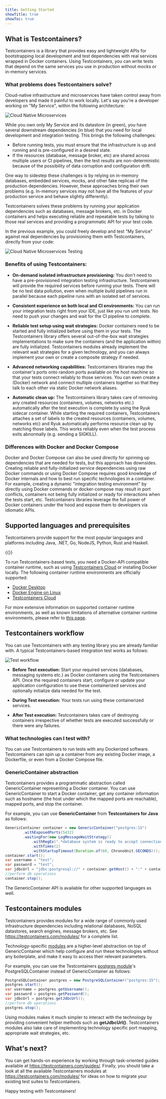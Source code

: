 ```yaml
---
title: Getting Started
showTitle: true
showToc: true
---
```

## What is Testcontainers?
Testcontainers is a library that provides easy and lightweight APIs for bootstrapping local development and test dependencies with real services wrapped in Docker containers. 
Using Testcontainers, you can write tests that depend on the same services you use in production without mocks or in-memory services.

### What problems does Testcontainers solve?
Cloud-native infrastructure and microservices have taken control away from developers and 
made it painful to work locally. Let's say you're a developer working on "My Service", 
within the following architecture:

![Cloud Native Microservices](./images/cn-arch.png)

While you own only My Service and its datastore (in green), you have several downstream dependencies 
(in blue) that you need for local development and integration testing. 
This brings the following challenges:

* Before running tests, you must ensure that the infrastructure is up and running and is pre-configured in a desired state.
* If the resources (database, message broker, etc) are shared across multiple users or CI pipelines, 
  then the test results are non-deterministic because of the possibility of data corruption and configuration drift.

One way to sidestep these challenges is by relying on in-memory databases, embedded services, mocks, 
and other fake replicas of the production dependencies. However, these approaches bring their 
own problems (e.g. In-memory services may not have all the features of your production service 
and behave slightly differently).

Testcontainers solves these problems by running your application dependencies such as databases, 
message brokers, etc. in Docker containers and helps executing reliable and repeatable tests by 
talking to those real services and providing a programmatic API for your test code.

In the previous example, you could freely develop and test "My Service" against real dependencies by provisioning them with Testcontainers, 
directly from your code:

![Cloud Native Microservices Testing](./images/cn-arch-tc.png)

### Benefits of using Testcontainers:

* **On-demand isolated infrastructure provisioning:**
You don't need to have a pre-provisioned integration testing infrastructure. 
Testcontainers will provide the required services before running your tests. 
There will be no test data pollution, even when multiple build pipelines run in parallel 
because each pipeline runs with an isolated set of services.

* **Consistent experience on both local and CI environments:**
You can run your integration tests right from your IDE, just like you run unit tests. 
No need to push your changes and wait for the CI pipeline to complete.

* **Reliable test setup using wait strategies:**
Docker containers need to be started and fully initialized before using them in your tests. 
The Testcontainers library offers several out-of-the-box wait strategies implementations to make sure 
the containers (and the application within) are fully initialized. 
Testcontainers modules already implement the relevant wait strategies for a given technology, 
and you can always implement your own or create a composite strategy if needed.

* **Advanced networking capabilities:**
Testcontainers libraries map the container's ports onto random ports available on the host machine 
so that your tests connect reliably to those services. You can even create a (Docker) network and 
connect multiple containers together so that they talk to each other via static Docker network aliases.

* **Automatic clean up:**
The Testcontainers library takes care of removing any created resources (containers, volumes, networks etc.) 
automatically after the test execution is complete by using the Ryuk sidecar container. 
While starting the required containers, Testcontainers attaches a set of labels to the 
created resources (containers, volumes, networks etc) and Ryuk automatically performs 
resource clean up by matching those labels. 
This works reliably even when the test process exits abnormally (e.g. sending a SIGKILL).

### Differences with Docker and Docker Compose
Docker and Docker Compose can also be used directly for spinning up dependencies that are needed for tests, 
but this approach has downsides. Creating reliable and fully-initialized service dependencies using 
raw Docker commands or using Docker Compose requires good knowledge of Docker internals and how to best 
run specific technologies in a container. For example, creating a dynamic "integration testing environment" 
by directly using Docker commands or docker-compose may result in port conflicts, containers not 
being fully initialized or ready for interactions when the tests start, etc. 
Testcontainers libraries leverage the full power of Docker containers under the hood and 
expose them to developers via idiomatic APIs.

## Supported languages and prerequisites
Testcontainers provide support for the most popular languages and platforms 
including Java, .NET, Go, NodeJS, Python, Rust and Haskell.

{{<languages>}}

To run Testcontainers-based tests, you need a Docker-API compatible container runtime, such as using [Testcontainers Cloud](https://www.testcontainers.cloud/) or 
installing Docker locally. The following container runtime environments are officially supported:

* [Docker Desktop](https://www.docker.com/products/docker-desktop/)
* [Docker Engine on Linux](https://docs.docker.com/engine/install/)
* [Testcontainers Cloud](https://www.testcontainers.cloud/?utm_medium=direct&utm_source=testcontainers.com&utm_content=docs&utm_term=on-failure)

For more extensive information on supported container runtime environments, as well as known limitations of 
alternative container runtime environments, please refer to [this page](https://java.testcontainers.org/supported_docker_environment/).

## Testcontainers workflow
You can use Testcontainers with any testing library you are already familiar with. 
A typical Testcontainers-based integration test works as follows:

![Test workflow](./images/test-workflow.png)

* **Before Test execution:**
Start your required services (databases, messaging systems etc.) as Docker containers using the Testcontainers API.
Once the required containers start, configure or update your application configuration to use these containerized services 
and optionally initialize data needed for the test.

* **During Test execution:** Your tests run using these containerized services.

* **After Test execution:**
Testcontainers takes care of destroying containers irrespective of whether tests are executed successfully or there were any failures.

### What technologies can I test with?
You can use Testcontainers to run tests with any Dockerized software. Testcontainers can spin up a container 
from any existing Docker image, a Dockerfile, or even from a Docker Compose file. 

### GenericContainer abstraction
Testcontainers provides a programmatic abstraction called GenericContainer representing a Docker container. 
You can use GenericContainer to start a Docker container, get any container information such as hostname 
(the host under which the mapped ports are reachable), mapped ports, and stop the container.

For example, you can use **GenericContainer** from **Testcontainers for Java** as follows:

```java
GenericContainer container = new GenericContainer("postgres:15")
        .withExposedPorts(5432)
        .waitingFor(new LogMessageWaitStrategy()
            .withRegEx(".*database system is ready to accept connections.*\\s")
            .withTimes(2)
            .withStartupTimeout(Duration.of(60, ChronoUnit.SECONDS)));
container.start();
var username = "test";
var password = "test";
var jdbcUrl = "jdbc:postgresql://" + container.getHost() + ":" + container.getMappedPort(5432) + "/test";
//perform db operations
container.stop();
```

The GenericContainer API is available for other supported languages as well.

## Testcontainers modules
Testcontainers provides modules for a wide range of commonly used infrastructure dependencies including relational databases, 
NoSQL datastores, search engines, message brokers, etc. See https://testcontainers.com/modules/ for a complete list.

Technology-specific [modules](https://testcontainers.com/modules/) are a higher-level abstraction on top of GenericContainer 
which help configure and run these technologies without any boilerplate, and make it easy to access their relevant parameters.

For example, you can use the Testcontainers [postgres module](https://testcontainers.com/modules/postgresql/)'s 
PostgreSQLContainer instead of GenericContainer as follows:

```java
PostgreSQLContainer postgres = new PostgreSQLContainer("postgres:15");
postgres.start();
var username = postgres.getUsername();
var password = postgres.getPassword();
var jdbcUrl = postgres.getJdbcUrl();
//perform db operations
postgres.stop();
```

Using modules makes it much simpler to interact with the technology by providing convenient helper methods such as **getJdbcUrl()**. 
Testcontainers modules also take care of implementing technology specific port mapping, appropriate wait strategies, etc.

## What's next?
You can get hands-on experience by working through task-oriented guides available at https://testcontainers.com/guides/. 
Finally, you should take a look at all the available Testcontainers modules at https://testcontainers.com/modules/ for ideas 
on how to migrate your existing test suites to Testcontainers.

Happy testing with Testcontainers!
